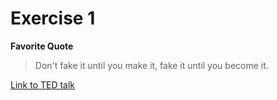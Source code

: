 # Exercise 1
**Favorite Quote**

> Don't fake it until you make it, fake it until you become it.

[Link to TED talk](https://www.ted.com/talks/amy_cuddy_your_body_language_shapes_who_you_are?utm_campaign=tedspread&utm_medium=referral&utm_source=tedcomshare)
